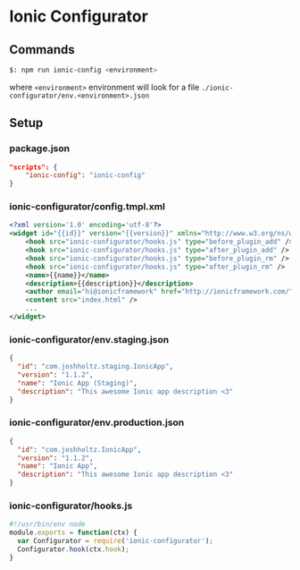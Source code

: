 # Ionic Configurator

## Commands

```sh
$: npm run ionic-config <environment>
```
where `<environment>` environment will look for a file `./ionic-configurator/env.<environment>.json`


## Setup


### package.json
```json
"scripts": {
    "ionic-config": "ionic-config"
}
```

### ionic-configurator/config.tmpl.xml
```xml
<?xml version='1.0' encoding='utf-8'?>
<widget id="{{id}}" version="{{version}}" xmlns="http://www.w3.org/ns/widgets" xmlns:cdv="http://cordova.apache.org/ns/1.0">
    <hook src="ionic-configurator/hooks.js" type="before_plugin_add" />
    <hook src="ionic-configurator/hooks.js" type="after_plugin_add" />
    <hook src="ionic-configurator/hooks.js" type="before_plugin_rm" />
    <hook src="ionic-configurator/hooks.js" type="after_plugin_rm" />
    <name>{{name}}</name>
    <description>{{description}}</description>
    <author email="hi@ionicframework" href="http://ionicframework.com/">Ionic Framework Team</author>
    <content src="index.html" />
    ...
</widget>
```

### ionic-configurator/env.staging.json
```json
{
  "id": "com.joshholtz.staging.IonicApp",
  "version": "1.1.2",
  "name": "Ionic App (Staging)",
  "description": "This awesome Ionic app description <3"
}

```

### ionic-configurator/env.production.json
```json
{
  "id": "com.joshholtz.IonicApp",
  "version": "1.1.2",
  "name": "Ionic App",
  "description": "This awesome Ionic app description <3"
}

```

### ionic-configurator/hooks.js
```js
#!/usr/bin/env node
module.exports = function(ctx) {
  var Configurator = require('ionic-configurator');
  Configurator.hook(ctx.hook);
}
```
